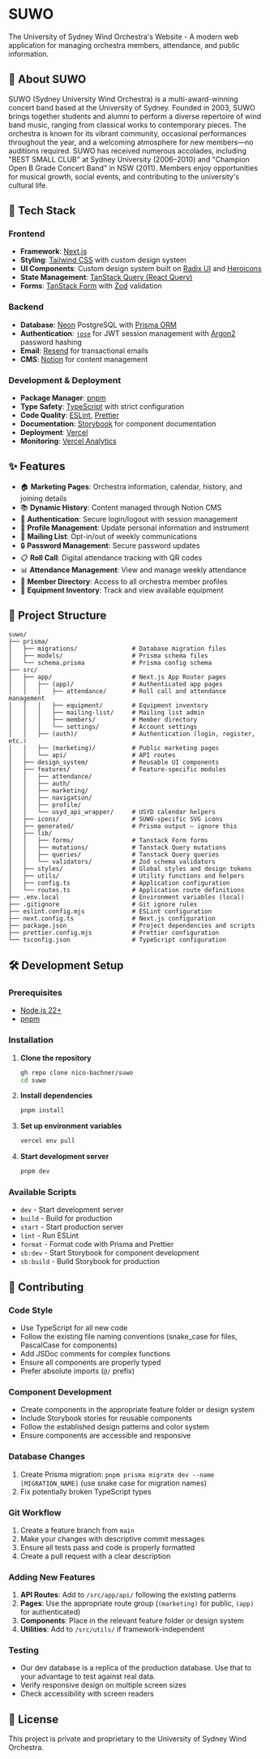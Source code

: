 # SUWO

The University of Sydney Wind Orchestra's Website - A modern web application for
managing orchestra members, attendance, and public information.

## 🎼 About SUWO

SUWO (Sydney University Wind Orchestra) is a multi-award-winning concert band
based at the University of Sydney. Founded in 2003, SUWO brings together
students and alumni to perform a diverse repertoire of wind band music, ranging
from classical works to contemporary pieces. The orchestra is known for its
vibrant community, occasional performances throughout the year, and a welcoming
atmosphere for new members—no auditions required. SUWO has received numerous
accolades, including "BEST SMALL CLUB" at Sydney University (2006–2010) and
"Champion Open B Grade Concert Band" in NSW (2011). Members enjoy opportunities
for musical growth, social events, and contributing to the university's cultural
life.

## 🚀 Tech Stack

### Frontend

- **Framework**: [Next.js](https://nextjs.org/)
- **Styling**: [Tailwind CSS](https://tailwindcss.com/) with custom design
  system
- **UI Components**: Custom design system built on
  [Radix UI](https://www.radix-ui.com/) and [Heroicons](https://heroicons.com/)
- **State Management**:
  [TanStack Query (React Query)](https://tanstack.com/query)
- **Forms**: [TanStack Form](https://tanstack.com/form) with
  [Zod](https://zod.dev/) validation

### Backend

- **Database**: [Neon](https://neon.tech/) PostgreSQL with
  [Prisma ORM](https://www.prisma.io/)
- **Authentication**: [`jose`](https://github.com/panva/jose) for JWT session
  management with [Argon2](https://github.com/ranisalt/node-argon2) password
  hashing
- **Email**: [Resend](https://resend.com/) for transactional emails
- **CMS**: [Notion](https://www.notion.so/) for content management

### Development & Deployment

- **Package Manager**: [pnpm](https://pnpm.io/)
- **Type Safety**: [TypeScript](https://www.typescriptlang.org/) with strict
  configuration
- **Code Quality**: [ESLint](https://eslint.org/),
  [Prettier](https://prettier.io/)
- **Documentation**: [Storybook](https://storybook.js.org/) for component
  documentation
- **Deployment**: [Vercel](https://vercel.com/)
- **Monitoring**: [Vercel Analytics](https://vercel.com/analytics)

## ✨ Features

- 🏠 **Marketing Pages**: Orchestra information, calendar, history, and joining
  details
- 📚 **Dynamic History**: Content managed through Notion CMS
- 🔐 **Authentication**: Secure login/logout with session management
- 👤 **Profile Management**: Update personal information and instrument
- 📧 **Mailing List**: Opt-in/out of weekly communications
- 🔒 **Password Management**: Secure password updates
- 📋 **Roll Call**: Digital attendance tracking with QR codes
- 📊 **Attendance Management**: View and manage weekly attendance
- 👥 **Member Directory**: Access to all orchestra member profiles
- 🎺 **Equipment Inventory**: Track and view available equipment

## 📁 Project Structure

```
suwo/
├── prisma/
│   ├── migrations/               # Database migration files
│   ├── models/                   # Prisma schema files
│   └── schema.prisma             # Prisma config schema
├── src/
│   ├── app/                      # Next.js App Router pages
│   │   ├── (app)/                # Authenticated app pages
│   │   │   ├── attendance/       # Roll call and attendance management
│   │   │   ├── equipment/        # Equipment inventory
│   │   │   ├── mailing-list/     # Mailing list admin
│   │   │   ├── members/          # Member directory
│   │   │   └── settings/         # Account settings
│   │   ├── (auth)/               # Authentication (login, register, etc.)
│   │   ├── (marketing)/          # Public marketing pages
│   │   └── api/                  # API routes
│   ├── design_system/            # Reusable UI components
│   ├── features/                 # Feature-specific modules
│   │   ├── attendance/
│   │   ├── auth/
│   │   ├── marketing/
│   │   ├── navigation/
│   │   ├── profile/
│   │   └── usyd_api_wrapper/     # USYD calendar helpers
│   ├── icons/                    # SUWO-specific SVG icons
│   ├── generated/                # Prisma output – ignore this
│   ├── lib/
│   │   ├── forms/                # Tanstack Form forms
│   │   ├── mutations/            # Tanstack Query mutations
│   │   ├── queries/              # Tanstack Query queries
│   │   └── validators/           # Zod schema validators
│   ├── styles/                   # Global styles and design tokens
│   ├── utils/                    # Utility functions and helpers
│   ├── config.ts                 # Application configuration
│   └── routes.ts                 # Application route definitions
├── .env.local                    # Environment variables (local)
├── .gitignore                    # Git ignore rules
├── eslint.config.mjs             # ESLint configuration
├── next.config.ts                # Next.js configuration
├── package.json                  # Project dependencies and scripts
├── prettier.config.mjs           # Prettier configuration
└── tsconfig.json                 # TypeScript configuration
```

## 🛠️ Development Setup

### Prerequisites

- [Node.js 22+](https://nodejs.org/)
- [pnpm](https://pnpm.io/)

### Installation

1. **Clone the repository**

   ```bash
   gh repo clone nico-bachner/suwo
   cd suwo
   ```

2. **Install dependencies**

   ```bash
   pnpm install
   ```

3. **Set up environment variables**

   ```bash
   vercel env pull
   ```

4. **Start development server**
   ```bash
   pnpm dev
   ```

### Available Scripts

- `dev` - Start development server
- `build` - Build for production
- `start` - Start production server
- `lint` - Run ESLint
- `format` - Format code with Prisma and Prettier
- `sb:dev` - Start Storybook for component development
- `sb:build` - Build Storybook for production

## 🤝 Contributing

### Code Style

- Use TypeScript for all new code
- Follow the existing file naming conventions (snake_case for files, PascalCase
  for components)
- Add JSDoc comments for complex functions
- Ensure all components are properly typed
- Prefer absolute imports (`@/` prefix)

### Component Development

- Create components in the appropriate feature folder or design system
- Include Storybook stories for reusable components
- Follow the established design patterns and color system
- Ensure components are accessible and responsive

### Database Changes

1. Create Prisma migration: `pnpm prisma migrate dev --name [MIGRATION_NAME]`
   (use snake case for migration names)
2. Fix potentially broken TypeScript types

### Git Workflow

1. Create a feature branch from `main`
2. Make your changes with descriptive commit messages
3. Ensure all tests pass and code is properly formatted
4. Create a pull request with a clear description

### Adding New Features

1. **API Routes**: Add to `/src/app/api/` following the existing patterns
2. **Pages**: Use the appropriate route group (`(marketing)` for public, `(app)`
   for authenticated)
3. **Components**: Place in the relevant feature folder or design system
4. **Utilities**: Add to `/src/utils/` if framework-independent

### Testing

- Our dev database is a replica of the production database. Use that to your
  advantage to test against real data.
- Verify responsive design on multiple screen sizes
- Check accessibility with screen readers

## 📄 License

This project is private and proprietary to the University of Sydney Wind
Orchestra.
